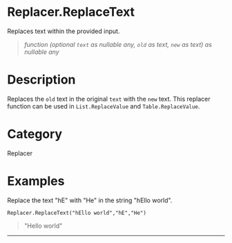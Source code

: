 # Replacer.ReplaceText
Replaces text within the provided input.
> _function (optional <code>text</code> as nullable any, <code>old</code> as text, <code>new</code> as text) as nullable any_

# Description 
Replaces the <code>old</code> text in the original <code>text</code> with the <code>new</code> text. This replacer function can be used in <code>List.ReplaceValue</code> and <code>Table.ReplaceValue</code>.
# Category 
Replacer
# Examples 
Replace the text "hE" with "He" in the string "hEllo world".
```
Replacer.ReplaceText("hEllo world","hE","He")
```
> "Hello world"

***

